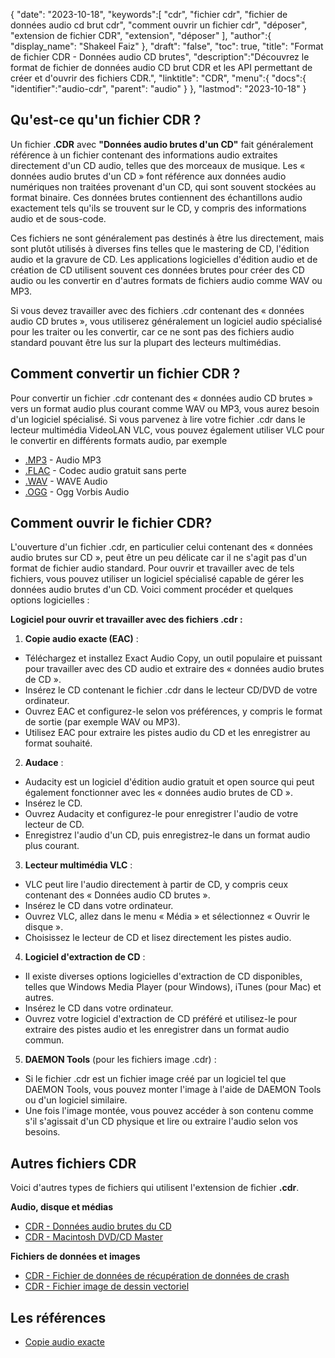 {
"date": "2023-10-18",
   "keywords":[
"cdr",
"fichier cdr",
"fichier de données audio cd brut cdr",
"comment ouvrir un fichier cdr",
"déposer",
"extension de fichier CDR",
"extension",
"déposer"
],
   "author":{
"display_name": "Shakeel Faiz"
},
"draft": "false",
"toc": true,
"title": "Format de fichier CDR - Données audio CD brutes",
   "description":"Découvrez le format de fichier de données audio CD brut CDR et les API permettant de créer et d'ouvrir des fichiers CDR.",
"linktitle": "CDR",
   "menu":{
      "docs":{
         "identifier":"audio-cdr",
"parent": "audio"
}
},
"lastmod": "2023-10-18"
}

## Qu'est-ce qu'un fichier CDR ?

Un fichier **.CDR** avec **"Données audio brutes d'un CD"** fait généralement référence à un fichier contenant des informations audio extraites directement d'un CD audio, telles que des morceaux de musique. Les « données audio brutes d'un CD » font référence aux données audio numériques non traitées provenant d'un CD, qui sont souvent stockées au format binaire. Ces données brutes contiennent des échantillons audio exactement tels qu'ils se trouvent sur le CD, y compris des informations audio et de sous-code.

Ces fichiers ne sont généralement pas destinés à être lus directement, mais sont plutôt utilisés à diverses fins telles que le mastering de CD, l'édition audio et la gravure de CD. Les applications logicielles d'édition audio et de création de CD utilisent souvent ces données brutes pour créer des CD audio ou les convertir en d'autres formats de fichiers audio comme WAV ou MP3.

Si vous devez travailler avec des fichiers .cdr contenant des « données audio CD brutes », vous utiliserez généralement un logiciel audio spécialisé pour les traiter ou les convertir, car ce ne sont pas des fichiers audio standard pouvant être lus sur la plupart des lecteurs multimédias.

## Comment convertir un fichier CDR ?

Pour convertir un fichier .cdr contenant des « données audio CD brutes » vers un format audio plus courant comme WAV ou MP3, vous aurez besoin d'un logiciel spécialisé. Si vous parvenez à lire votre fichier .cdr dans le lecteur multimédia VideoLAN VLC, vous pouvez également utiliser VLC pour le convertir en différents formats audio, par exemple

- [.MP3](/fr/audio/mp3/) - Audio MP3
- [.FLAC](/fr/audio/flac/) - Codec audio gratuit sans perte
- [.WAV](/fr/audio/wav/) - WAVE Audio
- [.OGG](/fr/audio/ogg/) - Ogg Vorbis Audio

## Comment ouvrir le fichier CDR?

L'ouverture d'un fichier .cdr, en particulier celui contenant des « données audio brutes sur CD », peut être un peu délicate car il ne s'agit pas d'un format de fichier audio standard. Pour ouvrir et travailler avec de tels fichiers, vous pouvez utiliser un logiciel spécialisé capable de gérer les données audio brutes d'un CD. Voici comment procéder et quelques options logicielles :

**Logiciel pour ouvrir et travailler avec des fichiers .cdr :**

1. **Copie audio exacte (EAC)** :
    





- Téléchargez et installez Exact Audio Copy, un outil populaire et puissant pour travailler avec des CD audio et extraire des « données audio brutes de CD ».
- Insérez le CD contenant le fichier .cdr dans le lecteur CD/DVD de votre ordinateur.
- Ouvrez EAC et configurez-le selon vos préférences, y compris le format de sortie (par exemple WAV ou MP3).
- Utilisez EAC pour extraire les pistes audio du CD et les enregistrer au format souhaité.
2. **Audace** :
    





- Audacity est un logiciel d'édition audio gratuit et open source qui peut également fonctionner avec les « données audio brutes de CD ».
- Insérez le CD.
- Ouvrez Audacity et configurez-le pour enregistrer l'audio de votre lecteur de CD.
- Enregistrez l'audio d'un CD, puis enregistrez-le dans un format audio plus courant.
3. **Lecteur multimédia VLC** :
    





- VLC peut lire l'audio directement à partir de CD, y compris ceux contenant des « Données audio CD brutes ».
- Insérez le CD dans votre ordinateur.
- Ouvrez VLC, allez dans le menu « Média » et sélectionnez « Ouvrir le disque ».
- Choisissez le lecteur de CD et lisez directement les pistes audio.
4. **Logiciel d'extraction de CD** :
    





- Il existe diverses options logicielles d'extraction de CD disponibles, telles que Windows Media Player (pour Windows), iTunes (pour Mac) et autres.
- Insérez le CD dans votre ordinateur.
- Ouvrez votre logiciel d'extraction de CD préféré et utilisez-le pour extraire des pistes audio et les enregistrer dans un format audio commun.
5. **DAEMON Tools** (pour les fichiers image .cdr) :
    





- Si le fichier .cdr est un fichier image créé par un logiciel tel que DAEMON Tools, vous pouvez monter l'image à l'aide de DAEMON Tools ou d'un logiciel similaire.
- Une fois l'image montée, vous pouvez accéder à son contenu comme s'il s'agissait d'un CD physique et lire ou extraire l'audio selon vos besoins.

## Autres fichiers CDR

Voici d'autres types de fichiers qui utilisent l'extension de fichier **.cdr**.

**Audio, disque et médias**
- [CDR - Données audio brutes du CD](/fr/audio/cdr/)
- [CDR - Macintosh DVD/CD Master](/fr/disc-and-media/cdr/)

**Fichiers de données et images**
- [CDR - Fichier de données de récupération de données de crash](/fr/data/cdr-crash/)
- [CDR - Fichier image de dessin vectoriel](/fr/image/cdr/)

## Les références
* [Copie audio exacte](https://en.wikipedia.org/wiki/Exact_Audio_Copy)

